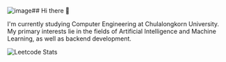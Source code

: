 ![image](https://github.com/user-attachments/assets/6bc1cbf8-8dd6-41f8-9646-6c4eb25c0561)## Hi there 👋

I'm currently studying Computer Engineering at Chulalongkorn University. My primary interests lie in the fields of Artificial Intelligence and Machine Learning, as well as backend development.

![Leetcode Stats](https://leetcard.jacoblin.cool/Thiraput)
